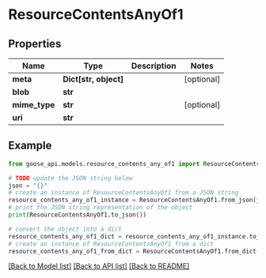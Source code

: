 # ResourceContentsAnyOf1


## Properties

Name | Type | Description | Notes
------------ | ------------- | ------------- | -------------
**meta** | **Dict[str, object]** |  | [optional] 
**blob** | **str** |  | 
**mime_type** | **str** |  | [optional] 
**uri** | **str** |  | 

## Example

```python
from goose_api.models.resource_contents_any_of1 import ResourceContentsAnyOf1

# TODO update the JSON string below
json = "{}"
# create an instance of ResourceContentsAnyOf1 from a JSON string
resource_contents_any_of1_instance = ResourceContentsAnyOf1.from_json(json)
# print the JSON string representation of the object
print(ResourceContentsAnyOf1.to_json())

# convert the object into a dict
resource_contents_any_of1_dict = resource_contents_any_of1_instance.to_dict()
# create an instance of ResourceContentsAnyOf1 from a dict
resource_contents_any_of1_from_dict = ResourceContentsAnyOf1.from_dict(resource_contents_any_of1_dict)
```
[[Back to Model list]](../README.md#documentation-for-models) [[Back to API list]](../README.md#documentation-for-api-endpoints) [[Back to README]](../README.md)


